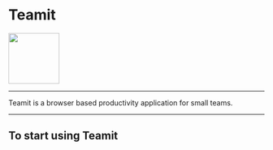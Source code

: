 # Teamit

<img src="https://github.com/kevinbrennanio/misc/teamitLogo.png" width="100">

---

Teamit is a browser based productivity application for small teams.

---

## To start using Teamit

